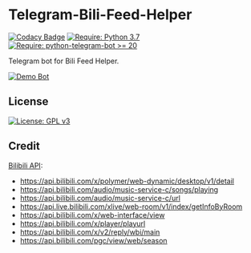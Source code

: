 # Telegram-Bili-Feed-Helper
[![Codacy Badge](https://api.codacy.com/project/badge/Grade/ee65189aead04bfda4aa6ac79f798628)](https://www.codacy.com/manual/simonsmh/telegram-bili-feed-helper?utm_source=github.com&amp;utm_medium=referral&amp;utm_content=simonsmh/telegram-bili-feed-helper&amp;utm_campaign=Badge_Grade)
[![Require: Python 3.7](https://img.shields.io/badge/Python-3.7-blue)](https://www.python.org/)
[![Require: python-telegram-bot >= 20](https://img.shields.io/badge/python--telegram--bot-%3E%3D%2020-blue)](https://github.com/python-telegram-bot/python-telegram-bot)

Telegram bot for Bili Feed Helper.

[![Demo Bot](https://img.shields.io/badge/Demo-Bot-green)](https://t.me/bilifeedbot)

## License

[![License: GPL v3](https://img.shields.io/badge/License-GPL%20v3-blue)](https://www.gnu.org/licenses/gpl-3.0)

## Credit

[Bilibili API](https://github.com/Nemo2011/bilibili-api): 
- https://api.bilibili.com/x/polymer/web-dynamic/desktop/v1/detail
- https://api.bilibili.com/audio/music-service-c/songs/playing
- https://api.bilibili.com/audio/music-service-c/url
- https://api.live.bilibili.com/xlive/web-room/v1/index/getInfoByRoom
- https://api.bilibili.com/x/web-interface/view
- https://api.bilibili.com/x/player/playurl
- https://api.bilibili.com/x/v2/reply/wbi/main
- https://api.bilibili.com/pgc/view/web/season
